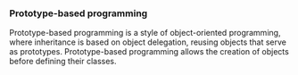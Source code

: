 ### Prototype-based programming

Prototype-based programming is a style of object-oriented programming, where inheritance is based on object delegation, reusing objects that serve as prototypes.
Prototype-based programming allows the creation of objects before defining their classes.
